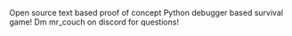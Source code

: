 Open source text based proof of concept Python debugger based survival game!
Dm mr_couch on discord for questions!
